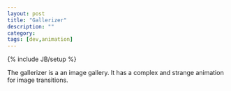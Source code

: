 ```yaml
---
layout: post
title: "Gallerizer"
description: ""
category: 
tags: [dev,animation]
---
```

{% include JB/setup %}

The gallerizer is a an image gallery.  It has a complex and strange animation for image transitions.
<link rel="stylesheet" href="gallerizer/css/style.css" media="screen" type="text/css" />
<style type="text/css">
	.gallerizer{width:80%;}
	.gallerizer .slide{width:80%;}
</style>
<div class="catSlides"> </div>
<script> 
	inlineScript.gallerizer = require.config({
		paths: {
	 		'jQuery': 'http://ajax.googleapis.com/ajax/libs/jquery/2.0.2/jquery.min'
	 	},
	 	shim: {
	        'jQuery': {
	            exports: '$'
	        }
	    },
     	 context: "gallerizer",
         baseUrl: "http://defualt.github.io/gallerizer"
    });
	inlineScript.gallerizer(['app']);
</script>